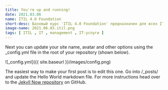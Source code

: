 ```yaml
---
title: You're up and running!
date: 2021.03.06
name: ITIL 4.0 Foundation
short-desc: Базовый курс 'ITIL 4.0 Foundation' предназначен для всех IT-специалистов и тех, кто с ними взаимодействует. В рамках курса рассматривались вопросы управления IT-инфраструктурой на основе ITIL® 4.0, а также знания о том, как совместно выстраивать полезные IT-услуги
image-name: 2021.06.03.itil.png
tags: [ ITIL , IT , management , IT-услуги ]
---
```


Next you can update your site name, avatar and other options using the _config.yml file in the root of your repository (shown below).

![_config.yml]({{ site.baseurl }}/images/config.png)

The easiest way to make your first post is to edit this one. Go into /_posts/ and update the Hello World markdown file. For more instructions head over to the [Jekyll Now repository](https://github.com/barryclark/jekyll-now) on GitHub.
